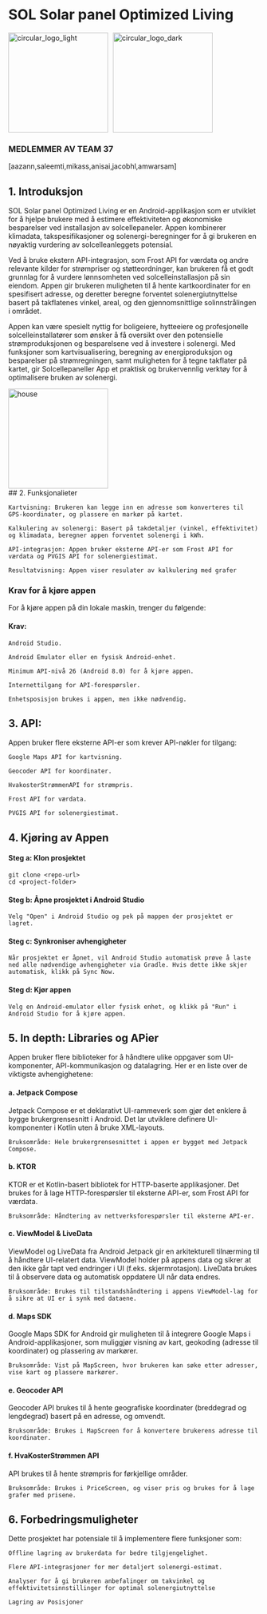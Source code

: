 # SOL Solar panel Optimized Living

<div style="display: flex; gap: 10px; align-items: center;">
  <img src="https://github.uio.no/IN2000-V25/team-37/assets/11510/964b112e-85d7-4898-8f33-0fbe402b8724" alt="circular_logo_light" width="200"/>
  <img src="https://github.uio.no/IN2000-V25/team-37/assets/11510/5183e63f-e4dd-4462-8839-16379b009269" alt="circular_logo_dark" width="200"/>
</div>

### MEDLEMMER AV TEAM 37

[aazann,saleemti,mikass,anisai,jacobhl,amwarsam]
 
## 1. Introduksjon

SOL Solar panel Optimized Living er en Android-applikasjon som er utviklet for å hjelpe brukere med å estimere effektiviteten og økonomiske besparelser ved installasjon av solcellepaneler. Appen kombinerer klimadata, takspesifikasjoner og solenergi-beregninger for å gi brukeren en nøyaktig vurdering av solcelleanleggets potensial.

Ved å bruke ekstern API-integrasjon, som Frost API for værdata og andre relevante kilder for strømpriser og støtteordninger, kan brukeren få et godt grunnlag for å vurdere lønnsomheten ved solcelleinstallasjon på sin eiendom. Appen gir brukeren muligheten til å hente kartkoordinater for en spesifisert adresse, og deretter beregne forventet solenergiutnyttelse basert på takflatenes vinkel, areal, og den gjennomsnittlige solinnstrålingen i området.

Appen kan være spesielt nyttig for boligeiere, hytteeiere og profesjonelle solcelleinstallatører som ønsker å få oversikt over den potensielle strømproduksjonen og besparelsene ved å investere i solenergi. Med funksjoner som kartvisualisering, beregning av energiproduksjon og besparelser på strømregningen, samt muligheten for å tegne takflater på kartet, gir Solcellepaneller App et praktisk og brukervennlig verktøy for å optimalisere bruken av solenergi.
<div style="display: flex; gap: 10px; align-items: center;">
  <img src="https://github.uio.no/IN2000-V25/team-37/assets/11510/3b6830b5-0c26-4932-80de-82c784f265e5" alt="house" width="200"/>
  
</div>
## 2. Funksjonalieter

    Kartvisning: Brukeren kan legge inn en adresse som konverteres til GPS-koordinater, og plassere en markør på kartet.

    Kalkulering av solenergi: Basert på takdetaljer (vinkel, effektivitet) og klimadata, beregner appen forventet solenergi i kWh.

    API-integrasjon: Appen bruker eksterne API-er som Frost API for værdata og PVGIS API for solenergiestimat.

    Resultatvisning: Appen viser resulater av kalkulering med grafer
    

###  Krav for å kjøre appen

  For å kjøre appen på din lokale maskin, trenger du følgende:
   #### Krav:

    Android Studio.

    Android Emulator eller en fysisk Android-enhet.

    Minimum API-nivå 26 (Android 8.0) for å kjøre appen.

    Internettilgang for API-forespørsler.

    Enhetsposisjon brukes i appen, men ikke nødvendig.

## 3. API:

Appen bruker flere eksterne API-er som krever API-nøkler for tilgang:

    Google Maps API for kartvisning.

    Geocoder API for koordinater.

    HvakosterStrømmenAPI for strømpris.

    Frost API for værdata.

    PVGIS API for solenergiestimat.

## 4. Kjøring av Appen
#### Steg a: Klon prosjektet
  ```
  git clone <repo-url>
  cd <project-folder>
```

#### Steg b: Åpne prosjektet i Android Studio

    Velg "Open" i Android Studio og pek på mappen der prosjektet er lagret.

#### Steg c: Synkroniser avhengigheter

    Når prosjektet er åpnet, vil Android Studio automatisk prøve å laste ned alle nødvendige avhengigheter via Gradle. Hvis dette ikke skjer automatisk, klikk på Sync Now.

#### Steg d: Kjør appen

    Velg en Android-emulator eller fysisk enhet, og klikk på "Run" i Android Studio for å kjøre appen.
## 5. In depth: Libraries og APier

Appen bruker flere biblioteker for å håndtere ulike oppgaver som UI-komponenter, API-kommunikasjon og datalagring. Her er en liste over de viktigste avhengighetene:
#### a. Jetpack Compose

Jetpack Compose er et deklarativt UI-rammeverk som gjør det enklere å bygge brukergrensesnitt i Android. Det lar utviklere definere UI-komponenter i Kotlin uten å bruke XML-layouts.

    Bruksområde: Hele brukergrensesnittet i appen er bygget med Jetpack Compose.

#### b. KTOR

KTOR er et Kotlin-basert bibliotek for HTTP-baserte applikasjoner. Det brukes for å lage HTTP-forespørsler til eksterne API-er, som Frost API for værdata.

    Bruksområde: Håndtering av nettverksforespørsler til eksterne API-er.

#### c. ViewModel & LiveData

ViewModel og LiveData fra Android Jetpack gir en arkitekturell tilnærming til å håndtere UI-relatert data. ViewModel holder på appens data og sikrer at den ikke går tapt ved endringer i UI (f.eks. skjermrotasjon). LiveData brukes til å observere data og automatisk oppdatere UI når data endres.

    Bruksområde: Brukes til tilstandshåndtering i appens ViewModel-lag for å sikre at UI er i synk med dataene.

#### d. Maps SDK

Google Maps SDK for Android gir muligheten til å integrere Google Maps i Android-applikasjoner, som muliggjør visning av kart, geokoding (adresse til koordinater) og plassering av markører.

    Bruksområde: Vist på MapScreen, hvor brukeren kan søke etter adresser, vise kart og plassere markører.

#### e. Geocoder API

Geocoder API brukes til å hente geografiske koordinater (breddegrad og lengdegrad) basert på en adresse, og omvendt.

    Bruksområde: Brukes i MapScreen for å konvertere brukerens adresse til koordinater.
#### f. HvaKosterStrømmen API

API brukes til å hente strømpris for førkjellige områder.

    Bruksområde: Brukes i PriceScreen, og viser pris og brukes for å lage grafer med prisene.
## 6. Forbedringsmuligheter

Dette prosjektet har potensiale til å implementere flere funksjoner som:

    Offline lagring av brukerdata for bedre tilgjengelighet.

    Flere API-integrasjoner for mer detaljert solenergi-estimat.

    Analyser for å gi brukeren anbefalinger om takvinkel og effektivitetsinnstillinger for optimal solenergiutnyttelse

    Lagring av Posisjoner 
    
